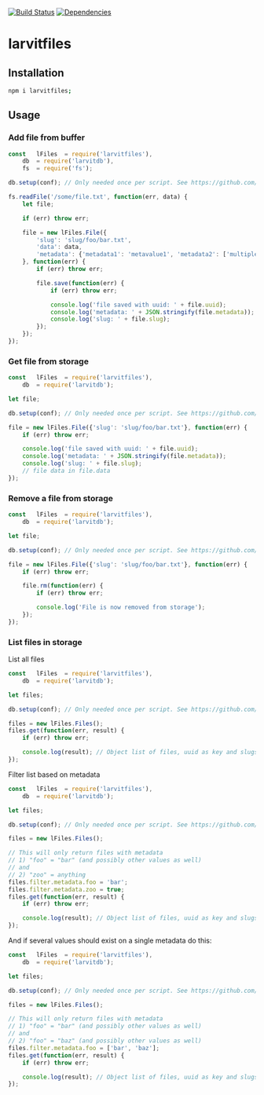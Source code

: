 [![Build Status](https://travis-ci.org/larvit/larvitfiles.svg)](https://travis-ci.org/larvit/larvitfiles) [![Dependencies](https://david-dm.org/larvit/larvitfiles.svg)](https://david-dm.org/larvit/larvitfiles.svg)

# larvitfiles

## Installation

```bash
npm i larvitfiles;
```

## Usage

### Add file from buffer

```javascript
const	lFiles	= require('larvitfiles'),
	db	= require('larvitdb'),
	fs	= require('fs');

db.setup(conf); // Only needed once per script. See https://github.com/larvit/larvitdb for details

fs.readFile('/some/file.txt', function(err, data) {
	let file;

	if (err) throw err;

	file = new lFiles.File({
		'slug':	'slug/foo/bar.txt',
		'data':	data,
		'metadata':	{'metadata1': 'metavalue1', 'metadata2': ['multiple', 'values']}
	}, function(err) {
		if (err) throw err;

		file.save(function(err) {
			if (err) throw err;

			console.log('file saved with uuid: ' + file.uuid);
			console.log('metadata: ' + JSON.stringify(file.metadata));
			console.log('slug: ' + file.slug);
		});
	});
});
```

### Get file from storage

```javascript
const	lFiles	= require('larvitfiles'),
	db	= require('larvitdb');

let file;

db.setup(conf); // Only needed once per script. See https://github.com/larvit/larvitdb for details

file = new lFiles.File({'slug': 'slug/foo/bar.txt'}, function(err) {
	if (err) throw err;

	console.log('file saved with uuid: ' + file.uuid);
	console.log('metadata: ' + JSON.stringify(file.metadata));
	console.log('slug: ' + file.slug);
	// file data in file.data
});
```

### Remove a file from storage

```javascript
const	lFiles	= require('larvitfiles'),
	db	= require('larvitdb');

let file;

db.setup(conf); // Only needed once per script. See https://github.com/larvit/larvitdb for details

file = new lFiles.File({'slug': 'slug/foo/bar.txt'}, function(err) {
	if (err) throw err;

	file.rm(function(err) {
		if (err) throw err;

		console.log('File is now removed from storage');
	});
});
```

### List files in storage

List all files

```javascript
const	lFiles	= require('larvitfiles'),
	db	= require('larvitdb');

let files;

db.setup(conf); // Only needed once per script. See https://github.com/larvit/larvitdb for details

files = new lFiles.Files();
files.get(function(err, result) {
	if (err) throw err;

	console.log(result); // Object list of files, uuid as key and slugs, uuids and metadata, but NOT file data as values.
});
```

Filter list based on metadata

```javascript
const	lFiles	= require('larvitfiles'),
	db	= require('larvitdb');

let files;

db.setup(conf); // Only needed once per script. See https://github.com/larvit/larvitdb for details

files = new lFiles.Files();

// This will only return files with metadata
// 1) "foo" = "bar" (and possibly other values as well)
// and
// 2) "zoo" = anything
files.filter.metadata.foo = 'bar';
files.filter.metadata.zoo = true;
files.get(function(err, result) {
	if (err) throw err;

	console.log(result); // Object list of files, uuid as key and slugs, uuids and metadata, but NOT file data as values.
});
```

And if several values should exist on a single metadata do this:

```javascript
const	lFiles	= require('larvitfiles'),
	db	= require('larvitdb');

let files;

db.setup(conf); // Only needed once per script. See https://github.com/larvit/larvitdb for details

files = new lFiles.Files();

// This will only return files with metadata
// 1) "foo" = "bar" (and possibly other values as well)
// and
// 2) "foo" = "baz" (and possibly other values as well)
files.filter.metadata.foo = ['bar', 'baz'];
files.get(function(err, result) {
	if (err) throw err;

	console.log(result); // Object list of files, uuid as key and slugs, uuids and metadata, but NOT file data as values.
});
```
